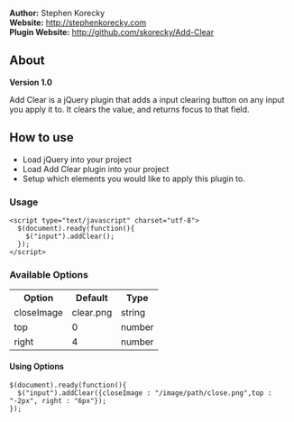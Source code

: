 **Author:** Stephen Korecky <br />
**Website:** http://stephenkorecky.com <br />
**Plugin Website:** http://github.com/skorecky/Add-Clear <br />

## About

**Version 1.0**

Add Clear is a jQuery plugin that adds a input clearing button on any input you apply it to. It clears the value, and returns focus to that field.

## How to use
    
- Load jQuery into your project
- Load Add Clear plugin into your project
- Setup which elements you would like to apply this plugin to.

### Usage

    <script type="text/javascript" charset="utf-8">
  	  $(document).ready(function(){
  	    $("input").addClear();
  	  });
  	</script>
  	
### Available Options

<table>
  <tr>
    <th>Option</th>
    <th>Default</th>
    <th>Type</th>
  </tr>
  <tr>
    <td>closeImage</td>
    <td>clear.png</td>
    <td>string</td>
  </tr>
  <tr>
    <td>top</td>
    <td>0</td>
    <td>number</td>
  </tr>
  <tr>
    <td>right</td>
    <td>4</td>
    <td>number</td>
  </tr>
</table>

#### Using Options
    $(document).ready(function(){
      $("input").addClear({closeImage : "/image/path/close.png",top : "-2px", right : "6px"});
    });